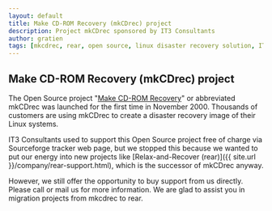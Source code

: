 ```yaml
---
layout: default
title: Make CD-ROM Recovery (mkCDrec) project
description: Project mkCDrec sponsored by IT3 Consultants
author: gratien
tags: [mkcdrec, rear, open source, linux disaster recovery solution, IT3 Consultants, GPL]
---
```


##  Make CD-ROM Recovery (mkCDrec) project

The Open Source project "[Make CD-ROM Recovery](http://mkcdrec.sourceforge.net)" or abbreviated mkCDrec was launched for the first time in November 2000. Thousands of customers are using mkCDrec to create a disaster recovery image of their Linux systems.

IT3 Consultants used to support this Open Source project free of charge via Sourceforge tracker web page, but we stopped this because we wanted to put our energy into new projects like [Relax-and-Recover (rear)]({{ site.url }}/company/rear-support.html), which is the successor of mkCDrec anyway.

However, we still offer the opportunity to buy support from us directly. Please call or mail us for more information. We are glad to assist you in migration projects from mkcdrec to rear.
